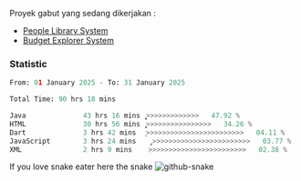 Proyek gabut yang sedang dikerjakan :
  - [People Library System](https://github.com/putra4648/people-library-system)
  - [Budget Explorer System](https://gitlab.com/gabut1015701/budget-explorer)

### Statistic
<!--START_SECTION:waka-->

```python
From: 01 January 2025 - To: 31 January 2025

Total Time: 90 hrs 18 mins

Java              43 hrs 16 mins  ͎͎͎͎͎͎͎͎͎͎͎͎>>>>>>>>>>>>>   47.92 %
HTML              30 hrs 56 mins  ͎͎͎͎͎͎͎͎̦>>>>>>>>>>>>>>>>   34.26 %
Dart              3 hrs 42 mins   ͎>>>>>>>>>>>>>>>>>>>>>>>>   04.11 %
JavaScript        3 hrs 24 mins   ̡>>>>>>>>>>>>>>>>>>>>>>>>   03.77 %
XML               2 hrs 9 mins    ̝>>>>>>>>>>>>>>>>>>>>>>>>   02.38 %
```

<!--END_SECTION:waka-->

If you love snake eater here the snake 
<picture>
  <source media="(prefers-color-scheme: dark)" srcset="https://github.com/pradana4648/pradana4648/blob/c0566a83ca6ea5f2e46bab00e717c4c82b4b5c4c/github-contribution-grid-snake-dark.svg" />
  <source media="(prefers-color-scheme: light)" srcset="https://github.com/pradana4648/pradana4648/blob/c0566a83ca6ea5f2e46bab00e717c4c82b4b5c4c/github-contribution-grid-snake.svg" />
  <img alt="github-snake" src="https://github.com/pradana4648/pradana4648/blob/c0566a83ca6ea5f2e46bab00e717c4c82b4b5c4c/github-contribution-grid-snake.svg" />
</picture>
